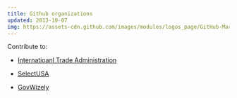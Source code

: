 ```yaml
---
title: Github organizations
updated: 2013-10-07
img: https://assets-cdn.github.com/images/modules/logos_page/GitHub-Mark.png
---
```


Contribute to: 

* [Internatioanl Trade Administration](https://github.com/InternationalTradeAdministration)

* [SelectUSA](https://github.com/SelectUSA) 

* [GovWizely](https://github.com/GovWizely)
